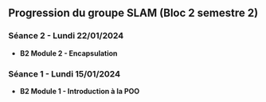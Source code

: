 ## Progression du groupe SLAM (Bloc 2 semestre 2)

### Séance 2 - Lundi 22/01/2024

- **B2 Module 2 - Encapsulation**

### Séance 1 - Lundi 15/01/2024

- **B2 Module 1 - Introduction à la POO**
